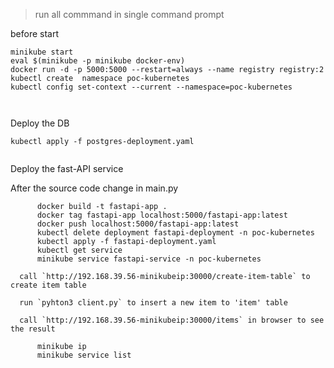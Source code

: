 
> run all commmand in single command prompt


before start

```
minikube start
eval $(minikube -p minikube docker-env)
docker run -d -p 5000:5000 --restart=always --name registry registry:2
kubectl create  namespace poc-kubernetes
kubectl config set-context --current --namespace=poc-kubernetes



```

Deploy the DB 

```
kubectl apply -f postgres-deployment.yaml


```

Deploy the fast-API service

After the source code change in main.py

```
      docker build -t fastapi-app .
      docker tag fastapi-app localhost:5000/fastapi-app:latest
      docker push localhost:5000/fastapi-app:latest
      kubectl delete deployment fastapi-deployment -n poc-kubernetes
      kubectl apply -f fastapi-deployment.yaml 
      kubectl get service
      minikube service fastapi-service -n poc-kubernetes

```

      call `http://192.168.39.56-minikubeip:30000/create-item-table` to create item table

      run `pyhton3 client.py` to insert a new item to 'item' table

      call `http://192.168.39.56-minikubeip:30000/items` in browser to see the result 


```
      minikube ip
      minikube service list
```
